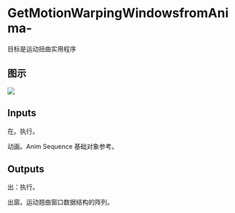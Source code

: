 # GetMotionWarpingWindowsfromAnima-

目标是运动扭曲实用程序

## 图示

![]($-20221218-20075171.png)

## Inputs

在。执行。

动画。Anim Sequence 基础对象参考。  

## Outputs

出：执行。

出窗。运动翘曲窗口数据结构的阵列。
